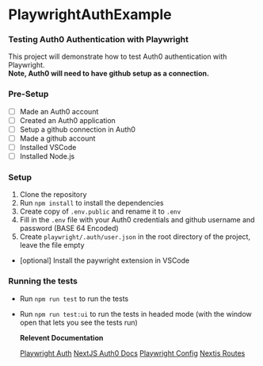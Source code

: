 # PlaywrightAuthExample

### Testing Auth0 Authentication with Playwright   

This project will demonstrate how to test Auth0 authentication with Playwright.  
**Note, Auth0 will need to have github setup as a connection.**  


### Pre-Setup
- [ ] Made an Auth0 account
- [ ] Created an Auth0 application
- [ ] Setup a github connection in Auth0
- [ ] Made a github account
- [ ] Installed VSCode
- [ ] Installed Node.js

### Setup
1. Clone the repository
2. Run `npm install` to install the dependencies
3. Create copy of `.env.public` and rename it to `.env`
4. Fill in the `.env` file with your Auth0 credentials and github username and password (BASE 64 Encoded)
5. Create `playwright/.auth/user.json` in the root directory of the project, leave the file empty
* [optional] Install the paywright extension in VSCode

### Running the tests
- Run `npm run test` to run the tests
- Run `npm run test:ui` to run the tests in headed mode (with the window open that lets you see the tests run)
  

  **Relevent Documentation**

  [Playwright Auth](https://playwright.dev/docs/auth)
  [NextJS Auth0 Docs](https://auth0.com/docs/quickstart/webapp/nextjs/interactive)
  [Playwright Config](https://playwright.dev/docs/test-configuration)
  [Nextjs Routes](https://nextjs.org/docs/app/building-your-application/routing/route-handlers#convention)
  
